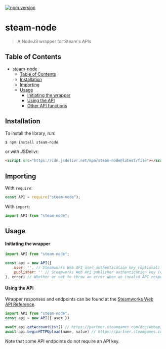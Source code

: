 [![npm version](https://badge.fury.io/js/steam-node.svg)](https://badge.fury.io/js/steam-node)

# steam-node

> A NodeJS wrapper for Steam's APIs

## Table of Contents

- [steam-node](#steam-node)
  - [Table of Contents](#table-of-contents)
  - [Installation](#installation)
  - [Importing](#importing)
  - [Usage](#usage)
    - [Initiating the wrapper](#initiating-the-wrapper)
    - [Using the API](#using-the-api)
    - [Other API functions](#other-api-functions)

## Installation

To install the library, run:

```sh
$ npm install steam-node
```

or with JSDelivr:

```html
<script src="https://cdn.jsdelivr.net/npm/steam-node@latest/file"></script>
```

## Importing

With `require`:
```js
const API = require("steam-node");
```
With `import`:
```js
import API from "steam-node";
```

## Usage

#### Initiating the wrapper
```js
import API from "steam-node";

const api = new API({
    user: '', // Steamworks Web API user authentication key (optional)
    publisher: '' // Steamworks Web API publisher authentication key (optional)
}, error) // Whether or not to throw an error when an invalid API response is received 
```

#### Using the API
Wrapper responses and endpoints can be found at  the [Steamworks Web API Reference](https://partner.steamgames.com/doc/webapi).
```js
import API from "steam-node";
const api = new API({ user })

await api.getAccountList() // https://partner.steamgames.com/doc/webapi/IGameServersService
await api.beginHTTPUpload(name, value) // https://partner.steamgames.com/doc/webapi/ICloudService
```
Note that some API endpoints do not require an API key.